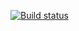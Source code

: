 [![Build status](https://ci.appveyor.com/api/projects/status/k2x4x89uq2ogpy4y?svg=true)](https://ci.appveyor.com/project/elenavenus/hw-patterns-2)

